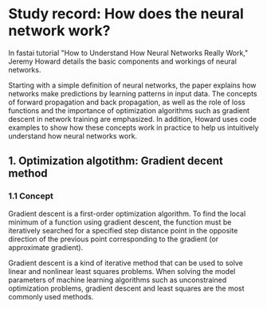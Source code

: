 # Study record: How does the neural network work?

In fastai tutorial "How to Understand How Neural Networks Really Work," Jeremy Howard details the basic components and workings of neural networks.  

Starting with a simple definition of neural networks, the paper explains how networks make predictions by learning patterns in input data. 
The concepts of forward propagation and back propagation, as well as the role of loss functions and the importance of optimization algorithms such as gradient descent in network training are emphasized. 
In addition, Howard uses code examples to show how these concepts work in practice to help us intuitively understand how neural networks work.

## 1. Optimization algotithm: Gradient decent method

### 1.1 Concept
Gradient descent is a first-order optimization algorithm. To find the local minimum of a function using gradient descent, the function must be iteratively searched for a specified step distance point in the opposite direction of the previous point corresponding to the gradient (or approximate gradient).



Gradient descent is a kind of iterative method that can be used to solve linear and nonlinear least squares problems. When solving the model parameters of machine learning algorithms such as unconstrained optimization problems, gradient descent and least squares are the most commonly used methods.
